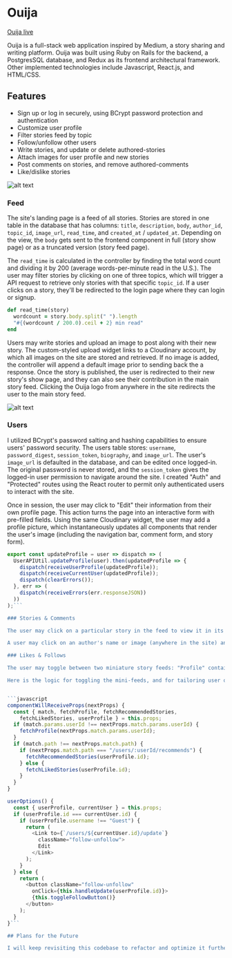# Ouija

[Ouija live](http://www.ouija.life/#/ "Ouija's Homepage")

Ouija is a full-stack web application inspired by Medium, a story sharing and writing platform. Ouija was built using Ruby on Rails for the backend, a PostgresSQL database, and Redux as its frontend architectural framework. Other implemented technologies include Javascript, React.js, and HTML/CSS.

## Features

* Sign up or log in securely, using BCrypt password protection and authentication
* Customize user profile
* Filter stories feed by topic
* Follow/unfollow other users
* Write stories, and update or delete authored-stories
* Attach images for user profile and new stories
* Post comments on stories, and remove authored-comments
* Like/dislike stories

![alt text](https://res.cloudinary.com/jules-costa/image/upload/c_scale,w_700/v1495819617/Screen_Shot_2017-05-26_at_10.21.52_AM_lnhyut.png "Ouija landing page")


### Feed

The site's landing page is a feed of all stories. Stories are stored in one table in the database that has columns: `title`, `description`, `body`, `author_id`, `topic_id`, `image_url`, `read_time`, and `created_at` / `updated_at`. Depending on the view, the `body` gets sent to the frontend component in full (story show page) or as a truncated version (story feed page).

The `read_time` is calculated in the controller by finding the total word count and dividing it by 200 (average words-per-minute read in the U.S.). The user may filter stories by clicking on one of three topics, which will trigger a API request to retrieve only stories with that specific `topic_id`. If a user clicks on a story, they'll be redirected to the login page where they can login or signup.

```ruby
def read_time(story)
  wordcount = story.body.split(" ").length
  "#{(wordcount / 200.0).ceil + 2} min read"
end
```

Users may write stories and upload an image to post along with their new story. The custom-styled upload widget links to a Cloudinary account, by which all images on the site are stored and retrieved. If no image is added, the controller will append a default image prior to sending back the a response. Once the story is published, the user is redirected to their new story's show page, and they can also see their contribution in the main story feed. Clicking the Ouija logo from anywhere in the site redirects the user to the main story feed.

![alt text](https://res.cloudinary.com/jules-costa/image/upload/c_scale,w_700/v1495819722/Screen_Shot_2017-05-26_at_10.22.26_AM_udqaru.png "New story form")

### Users

I utilized BCrypt's password salting and hashing capabilities to ensure users' password security. The users table stores: `username`, `password_digest`, `session_token`, `biography`, and `image_url`. The user's `image_url` is defaulted in the database, and can be edited once logged-in. The original password is never stored, and the `session_token` gives the logged-in user permission to navigate around the site. I created "Auth" and "Protected" routes using the React router to permit only authenticated users to interact with the site.

Once in session, the user may click to "Edit" their information from their own profile page. This action turns the page into an interactive form with pre-filled fields. Using the same Cloudinary widget, the user may add a profile picture, which instantaneously updates all components that render the user's image (including the navigation bar, comment form, and story form).

```javascript
export const updateProfile = user => dispatch => (
  UserAPIUtil.updateProfile(user).then(updatedProfile => {
    dispatch(receiveUserProfile(updatedProfile));
    dispatch(receiveCurrentUser(updatedProfile));
    dispatch(clearErrors());
  }, err => (
    dispatch(receiveErrors(err.responseJSON))
  ))
);```

### Stories & Comments

The user may click on a particular story in the feed to view it in its entirety. They can click the heart to like or unlike it and scroll to the bottom of the page to read and post comments. Stories can be edited or deleted by the original author. Comments can also be destroyed by the original author.

A user may click on an author's name or image (anywhere in the site) and be taken to that author's profile page. The user can see how many followers/following the author has, and click to follow or unfollow them from there.

### Likes & Follows

The user may toggle between two miniature story feeds: "Profile" contains all stories that the author has liked, and "Recommends" lists all stories written by people that that particular author follows. The feeds are curated by querying the "Likes", "Follows" and "Stories" database tables via the respective controllers, and sending only applicable stories back to the React component. These mini-feeds update instantaneously when the user alters their likes and/or follows.

Here is the logic for toggling the mini-feeds, and for tailoring user options based on who is logged-in:


```javascript
componentWillReceiveProps(nextProps) {
  const { match, fetchProfile, fetchRecommendedStories,
    fetchLikedStories, userProfile } = this.props;
  if (match.params.userId !== nextProps.match.params.userId) {
    fetchProfile(nextProps.match.params.userId);
  }
  if (match.path !== nextProps.match.path) {
    if (nextProps.match.path === "/users/:userId/recommends") {
      fetchRecommendedStories(userProfile.id);
    } else {
      fetchLikedStories(userProfile.id);
    }
  }
}

userOptions() {
  const { userProfile, currentUser } = this.props;
  if (userProfile.id === currentUser.id) {
    if (userProfile.username !== "Guest") {
      return (
        <Link to={`/users/${currentUser.id}/update`}
          className="follow-unfollow">
          Edit
        </Link>
      );
    }
  } else {
    return (
      <button className="follow-unfollow"
        onClick={this.handleUpdate(userProfile.id)}>
        {this.toggleFollowButton()}
      </button>
    );
  }
}```

## Plans for the Future

I will keep revisiting this codebase to refactor and optimize it further. I will be adding a search bar that filters results, as well as a "Replies" component that allows users to start threads on comments. My goal is to use this web application to build out a desktop and mobile application. This codebase is a great jumping off point for learning and implementing new technologies, and I definitely plan on doing both of those things!
